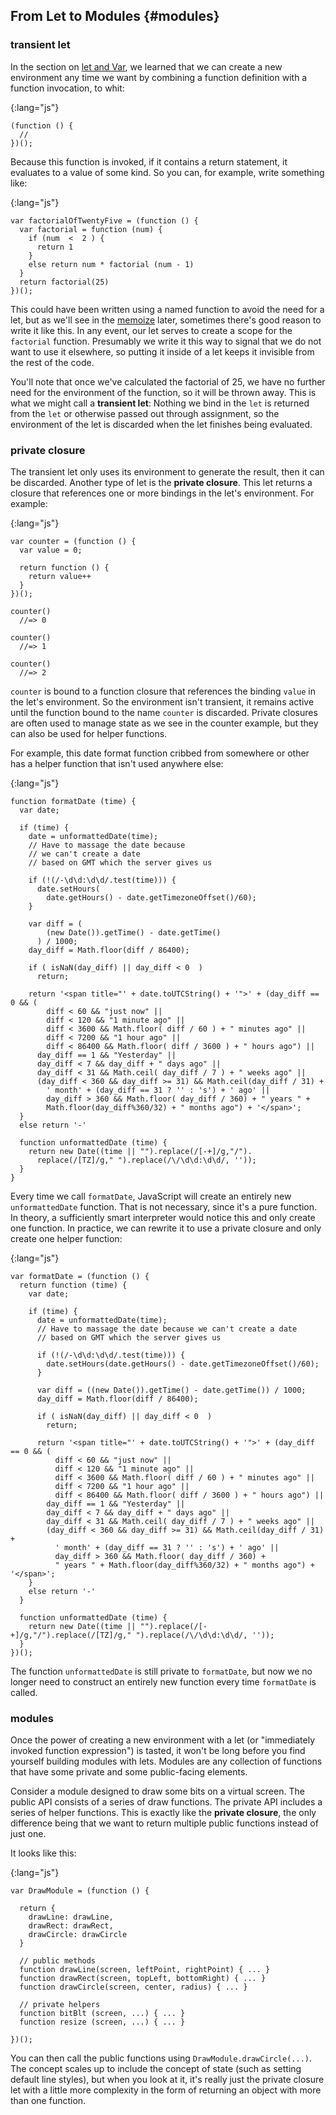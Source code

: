 ## From Let to Modules {#modules}

### transient let

In the section on [let and Var](#let), we learned that we can create a new environment any time we want by combining a function definition with a function invocation, to whit:

{:lang="js"}
~~~~~~~~
(function () {
  //
})();
~~~~~~~~

Because this function is invoked, if it contains a return statement, it evaluates to a value of some kind. So you can, for example, write something like:

{:lang="js"}
~~~~~~~~
var factorialOfTwentyFive = (function () {
  var factorial = function (num) {
    if (num  <  2 ) {
      return 1
    }
    else return num * factorial (num - 1)
  }
  return factorial(25)
})();
~~~~~~~~

This could have been written using a named function to avoid the need for a let, but as we'll see in the [memoize](#recipe) later, sometimes there's good reason to write it like this. In any event, our let serves to create a scope for the `factorial` function. Presumably we write it this way to signal that we do not want to use it elsewhere, so putting it inside of a let keeps it invisible from the rest of the code.

You'll note that once we've calculated the factorial of 25, we have no further need for the environment of the function, so it will   be thrown away. This is what we might call a **transient let**: Nothing we bind in the `let` is returned from the `let` or otherwise passed out through assignment, so the environment of the let is discarded when the let finishes being evaluated.

### private closure

The transient let only uses its environment to generate the result, then it can be discarded. Another type of let is the **private closure**. This let returns a closure that references one or more bindings in the let's environment. For example:

{:lang="js"}
~~~~~~~~
var counter = (function () {
  var value = 0;

  return function () {
    return value++
  }
})();

counter()
  //=> 0

counter()
  //=> 1

counter()
  //=> 2
~~~~~~~~

`counter` is bound to a function closure that references the binding `value` in the let's environment. So the environment isn't transient, it remains active until the function bound to the name `counter` is discarded. Private closures are often used to manage state as we see in the counter example, but they can also be used for helper functions.

For example, this date format function cribbed from somewhere or other has a helper function that isn't used anywhere else:

{:lang="js"}
~~~~~~~~
function formatDate (time) {
  var date;

  if (time) {
    date = unformattedDate(time);
    // Have to massage the date because
    // we can't create a date
    // based on GMT which the server gives us

    if (!(/-\d\d:\d\d/.test(time))) {
      date.setHours(
        date.getHours() - date.getTimezoneOffset()/60);
    }

    var diff = (
        (new Date()).getTime() - date.getTime()
      ) / 1000;
    day_diff = Math.floor(diff / 86400);

    if ( isNaN(day_diff) || day_diff < 0  )
      return;

    return '<span title="' + date.toUTCString() + '">' + (day_diff == 0 && (
        diff < 60 && "just now" ||
        diff < 120 && "1 minute ago" ||
        diff < 3600 && Math.floor( diff / 60 ) + " minutes ago" ||
        diff < 7200 && "1 hour ago" ||
        diff < 86400 && Math.floor( diff / 3600 ) + " hours ago") ||
      day_diff == 1 && "Yesterday" ||
      day_diff < 7 && day_diff + " days ago" ||
      day_diff < 31 && Math.ceil( day_diff / 7 ) + " weeks ago" ||
      (day_diff < 360 && day_diff >= 31) && Math.ceil(day_diff / 31) +
        ' month' + (day_diff == 31 ? '' : 's') + ' ago' ||
        day_diff > 360 && Math.floor( day_diff / 360) + " years " +
        Math.floor(day_diff%360/32) + " months ago") + '</span>';
  }
  else return '-'

  function unformattedDate (time) {
    return new Date((time || "").replace(/[-+]/g,"/").
      replace(/[TZ]/g," ").replace(/\/\d\d:\d\d/, ''));
  }
}
~~~~~~~~

Every time we call `formatDate`, JavaScript will create an entirely new `unformattedDate` function. That is not necessary, since it's a pure function. In theory, a sufficiently smart interpreter would notice this and only create one function. In practice, we can rewrite it to use a private closure and only create one helper function:

{:lang="js"}
~~~~~~~~
var formatDate = (function () {
  return function (time) {
    var date;

    if (time) {
      date = unformattedDate(time);
      // Have to massage the date because we can't create a date
      // based on GMT which the server gives us

      if (!(/-\d\d:\d\d/.test(time))) {
        date.setHours(date.getHours() - date.getTimezoneOffset()/60);
      }

      var diff = ((new Date()).getTime() - date.getTime()) / 1000;
      day_diff = Math.floor(diff / 86400);

      if ( isNaN(day_diff) || day_diff < 0  )
        return;

      return '<span title="' + date.toUTCString() + '">' + (day_diff == 0 && (
          diff < 60 && "just now" ||
          diff < 120 && "1 minute ago" ||
          diff < 3600 && Math.floor( diff / 60 ) + " minutes ago" ||
          diff < 7200 && "1 hour ago" ||
          diff < 86400 && Math.floor( diff / 3600 ) + " hours ago") ||
        day_diff == 1 && "Yesterday" ||
        day_diff < 7 && day_diff + " days ago" ||
        day_diff < 31 && Math.ceil( day_diff / 7 ) + " weeks ago" ||
        (day_diff < 360 && day_diff >= 31) && Math.ceil(day_diff / 31) +
          ' month' + (day_diff == 31 ? '' : 's') + ' ago' ||
          day_diff > 360 && Math.floor( day_diff / 360) +
          " years " + Math.floor(day_diff%360/32) + " months ago") + '</span>';
    }
    else return '-'
  }

  function unformattedDate (time) {
    return new Date((time || "").replace(/[-+]/g,"/").replace(/[TZ]/g," ").replace(/\/\d\d:\d\d/, ''));
  }
})();
~~~~~~~~

The function `unformattedDate` is still private to `formatDate`, but now we no longer need to construct an entirely new function every time `formatDate` is called.

### modules

Once the power of creating a new environment with a let (or "immediately invoked function expression") is tasted, it won't be long before you find yourself building modules with lets. Modules are any collection of functions that have some private and some public-facing elements.

Consider a module designed to draw some bits on a virtual screen. The public API consists of a series of draw functions. The private API includes a series of helper functions. This is exactly like the **private closure**, the only difference being that we want to return multiple public functions instead of just one.

It looks like this:

{:lang="js"}
~~~~~~~~
var DrawModule = (function () {

  return {
    drawLine: drawLine,
    drawRect: drawRect,
    drawCircle: drawCircle
  }

  // public methods
  function drawLine(screen, leftPoint, rightPoint) { ... }
  function drawRect(screen, topLeft, bottomRight) { ... }
  function drawCircle(screen, center, radius) { ... }

  // private helpers
  function bitBlt (screen, ...) { ... }
  function resize (screen, ...) { ... }

})();
~~~~~~~~

You can then call the public functions using `DrawModule.drawCircle(...)`. The concept scales up to include the concept of state (such as setting default line styles), but when you look at it, it's really just the private closure let with a little more complexity in the form of returning an object with more than one function.
